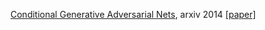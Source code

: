 [Conditional Generative Adversarial Nets](./), arxiv 2014 [[paper]](https://arxiv.org/abs/1411.1784)
